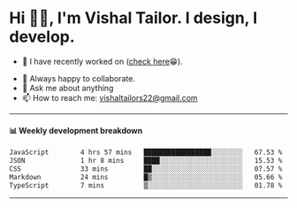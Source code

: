 # Hi 👋🏻, I'm Vishal Tailor. I design, I develop.

- 🔭 I have recently worked on ([check here](https://vishaltailor.com)😁).
<!-- - 🎦 Currently watching: JavaScript: The Hard Parts By Will Sentance. -->
- 👯 Always happy to collaborate.
- 💬 Ask me about anything
- 📫 How to reach me: <a href="mailto:vishaltailors22@gmail.com">vishaltailors22@gmail.com</a>

<hr /> 
<h4>📊 Weekly development breakdown</h4>
<!--START_SECTION:waka-->

```txt
JavaScript        4 hrs 57 mins   █████████████████░░░░░░░░   67.53 %
JSON              1 hr 8 mins     ████░░░░░░░░░░░░░░░░░░░░░   15.53 %
CSS               33 mins         ██░░░░░░░░░░░░░░░░░░░░░░░   07.57 %
Markdown          24 mins         █▒░░░░░░░░░░░░░░░░░░░░░░░   05.66 %
TypeScript        7 mins          ▒░░░░░░░░░░░░░░░░░░░░░░░░   01.78 %
```

<!--END_SECTION:waka-->
<hr /> 

<!-- ![](./profile-3d-contrib/profile-green-animate.svg) -->
